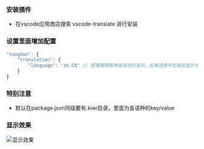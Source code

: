 ### 安装插件
- 在vscode应用商店搜索 vscode-translate 进行安装

### 设置里面增加配置
``` javascript
"tongdun": {
    "translation": {
        "language": "zh-CN" // 配置按照那种语言进行显示，如果选择中文就会显示中文，如果改为英文就显示英文
    }
}
```

### 特别注意
- 默认在package.json同级要有.kiwi目录，里面为各语种的key/value

### 显示效果
![显示效果](http://wiki.tongdun.me/download/attachments/45975018/image2022-6-7%2017%3A57%3A29.png?version=1&modificationDate=1654595855000&api=v2)
